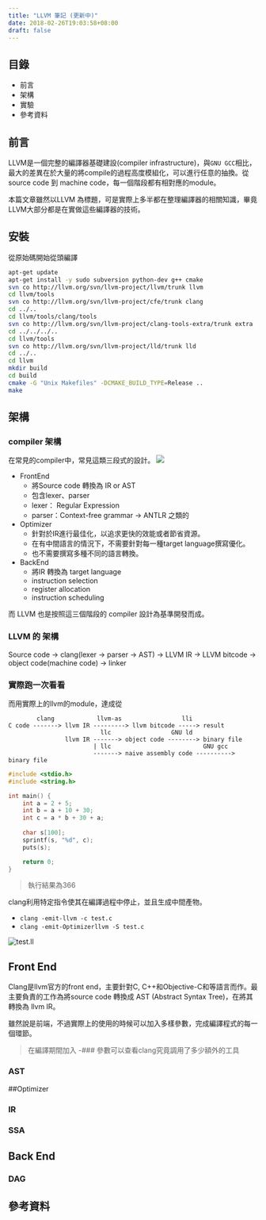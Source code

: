 ```yaml
---
title: "LLVM 筆記 (更新中)"
date: 2018-02-26T19:03:58+08:00
draft: false
---
```


## 目錄

- 前言
- 架構
- 實驗
- 參考資料

## 前言

LLVM是一個完整的編譯器基礎建設(compiler infrastructure)，與`GNU GCC`相比，最大的差異在於大量的將compile的過程高度模組化，可以進行任意的抽換。從 source code 到 machine code，每一個階段都有相對應的module。

本篇文章雖然以LLVM 為標題，可是實際上多半都在整理編譯器的相關知識，畢竟LLVM大部分都是在實做這些編譯器的技術。

## 安裝

從原始碼開始從頭編譯

```bash
apt-get update
apt-get install -y sudo subversion python-dev g++ cmake
svn co http://llvm.org/svn/llvm-project/llvm/trunk llvm
cd llvm/tools
svn co http://llvm.org/svn/llvm-project/cfe/trunk clang
cd ../..
cd llvm/tools/clang/tools
svn co http://llvm.org/svn/llvm-project/clang-tools-extra/trunk extra
cd ../../../..
cd llvm/tools
svn co http://llvm.org/svn/llvm-project/lld/trunk lld
cd ../..
cd llvm
mkdir build
cd build
cmake -G "Unix Makefiles" -DCMAKE_BUILD_TYPE=Release ..
make
```

## 架構

### compiler 架構

在常見的compiler中，常見這類三段式的設計。
![](https://i.imgur.com/miah8lO.png)

- FrontEnd
    - 將Source code 轉換為 IR or AST
    - 包含lexer、parser
    - lexer： Regular Expression
    - parser：Context-free grammar -> ANTLR 之類的
- Optimizer
    - 針對於IR進行最佳化，以追求更快的效能或者節省資源。
    - 在有中間語言的情況下，不需要針對每一種target language撰寫優化。
    - 也不需要撰寫多種不同的語言轉換。
- BackEnd
    - 將IR 轉換為 target language
    - instruction selection
    - register allocation
    - instruction scheduling

而 LLVM 也是按照這三個階段的 compiler 設計為基準開發而成。

### LLVM 的 架構

Source code -> clang(lexer -> parser -> AST) -> LLVM IR -> LLVM bitcode -> object code(machine code) -> linker

### 實際跑一次看看

而用實際上的llvm的module，達成從

```
        clang            llvm-as                 lli
C code -------> llvm IR ---------> llvm bitcode -----> result
                          llc                 GNU ld
                llvm IR -------> object code --------> binary file
                        | llc                          GNU gcc
                        -------> naive assembly code ----------> binary file
```

```c
#include <stdio.h>
#include <string.h>

int main() {
    int a = 2 + 5;
    int b = a + 10 + 30;
    int c = a * b + 30 + a;
    
    char s[100];
    sprintf(s, "%d", c);
    puts(s);

    return 0;
}
```

> 執行結果為366

clang利用特定指令使其在編譯過程中停止，並且生成中間產物。

- `clang -emit-llvm -c test.c`
- `clang -emit-Optimizerllvm -S test.c`

![test.ll](https://i.imgur.com/bRy0JPr.png)

## Front End

Clang是llvm官方的front end，主要針對C, C++和Objective-C和等語言而作。最主要負責的工作為將source code 轉換成 AST (Abstract Syntax Tree)，在將其轉換為 llvm IR。

雖然說是前端，不過實際上的使用的時候可以加入多樣參數，完成編譯程式的每一個環節。

> 在編譯期間加入 -### 參數可以查看clang究竟調用了多少額外的工具

### AST

##Optimizer

### IR

### SSA

## Back End

### DAG







## 參考資料